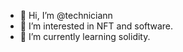- 👋 Hi, I’m @techniciann
- 👀 I’m interested in NFT and software.
- 🌱 I’m currently learning solidity.

<!---
techniciann/techniciann is a ✨ special ✨ repository because its `README.md` (this file) appears on your GitHub profile.
You can click the Preview link to take a look at your changes.
--->
